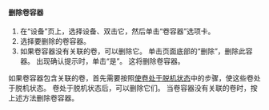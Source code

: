 <!--author=SharS last changed: 9/16/15-->

#### <a name="to-delete-a-volume-container"></a>删除卷容器
1. 在“设备”页上，选择设备、双击它，然后单击“卷容器”选项卡。
2. 选择要删除的卷容器。
3. 如果卷容器没有关联的卷，可以删除它。 单击页面底部的“删除”，删除此容器。 出现确认提示时，单击“是”。 这将删除卷容器。

如果卷容器包含关联的卷，首先需要按照[使卷处于脱机状态](../articles/storsimple/storsimple-manage-volumes.md#take-a-volume-offline)中的步骤，使这些卷处于脱机状态。 卷处于脱机状态后，可以删除它们。 当卷容器没有关联的卷时，按上述方法删除卷容器。



<!--HONumber=Nov16_HO3-->



